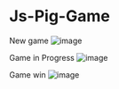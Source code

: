 # Js-Pig-Game


New game
![image](https://user-images.githubusercontent.com/44283776/116276369-1cc79000-a78d-11eb-9f6a-41e1f54b184b.png)

Game in Progress
![image](https://user-images.githubusercontent.com/44283776/116276845-93fd2400-a78d-11eb-9c48-4c997b797742.png)

Game win
![image](https://user-images.githubusercontent.com/44283776/116277078-cdce2a80-a78d-11eb-930e-18029aed2c7d.png)


